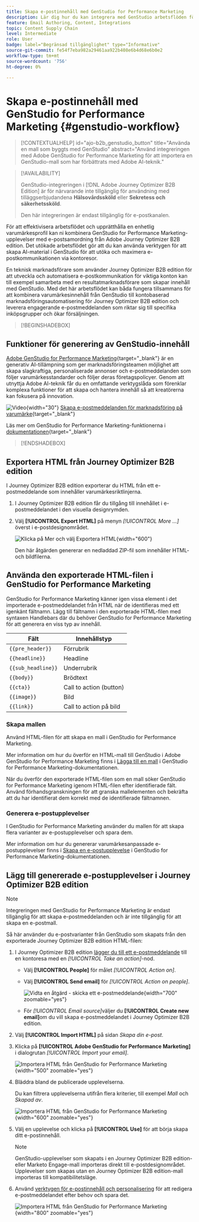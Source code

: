 ```yaml
---
title: Skapa e-postinnehåll med GenStudio for Performance Marketing
description: Lär dig hur du kan integrera med GenStudio arbetsflöden för att effektivisera designen av e-postupplevelser.
feature: Email Authoring, Content, Integrations
topic: Content Supply Chain
level: Intermediate
role: User
badge: label="Begränsad tillgänglighet" type="Informative"
source-git-commit: fe54f7eba982a29461aa922b408e6b4d68e6b0e2
workflow-type: tm+mt
source-wordcount: '756'
ht-degree: 0%

---
```


# Skapa e-postinnehåll med GenStudio for Performance Marketing {#genstudio-workflow}

>[!CONTEXTUALHELP]
>id="ajo-b2b_genstudio_button"
>title="Använda en mall som byggts med GenStudio"
>abstract="Använd integreringen med Adobe GenStudio for Performance Marketing för att importera en GenStudio-mall som har förbättrats med Adobe AI-teknik."

>[!AVAILABILITY]
>
>GenStudio-integreringen i [!DNL Adobe Journey Optimizer B2B Edition] är för närvarande inte tillgänglig för användning med tilläggserbjudandena **Hälsovårdssköld** eller **Sekretess och säkerhetssköld**.
>
>Den här integreringen är endast tillgänglig för e-postkanalen.

För att effektivisera arbetsflödet och upprätthålla en enhetlig varumärkesprofil kan ni kombinera GenStudio for Performance Marketing-upplevelser med e-postsamordning från Adobe Journey Optimizer B2B edition. Det utökade arbetsflödet gör att du kan använda verktygen för att skapa AI-material i GenStudio för att utöka och maximera e-postkommunikationen via kontoresor.

En teknisk marknadsförare som använder Journey Optimizer B2B edition för att utveckla och automatisera e-postkommunikation för viktiga konton kan till exempel samarbeta med en resultatmarknadsförare som skapar innehåll med GenStudio. Med det här arbetsflödet kan båda fungera tillsammans för att kombinera varumärkesinnehåll från GenStudio till kontobaserad marknadsföringsautomatisering för Journey Optimizer B2B edition och leverera engagerande e-postmeddelanden som riktar sig till specifika inköpsgrupper och ökar försäljningen.

>[!BEGINSHADEBOX]

## Funktioner för generering av GenStudio-innehåll

[Adobe GenStudio for Performance Marketing](https://business.adobe.com/products/genstudio-for-performance-marketing.html){target="_blank"} är en generativ AI-tillämpning som ger marknadsföringsteamen möjlighet att skapa slagkraftiga, personaliserade annonser och e-postmeddelanden som följer varumärkesstandarder och följer deras företagspolicyer. Genom att utnyttja Adobe AI-teknik får du en omfattande verktygslåda som förenklar komplexa funktioner för att skapa och hantera innehåll så att kreatörerna kan fokusera på innovation.

![Video](../../assets/do-not-localize/icon-video.svg){width="30"} [Skapa e-postmeddelanden för marknadsföring på varumärke](https://experienceleague.adobe.com/sv/docs/genstudio-for-performance-marketing-learn/tutorials/creating-experiences/creating-on-brand-emails){target="_blank"}

Läs mer om GenStudio for Performance Marketing-funktionerna i [dokumentationen](https://experienceleague.adobe.com/sv/docs/genstudio-for-performance-marketing/user-guide/home){target="_blank"}

>[!ENDSHADEBOX]

## Exportera HTML från Journey Optimizer B2B edition

I Journey Optimizer B2B edition exporterar du HTML från ett e-postmeddelande som innehåller varumärkesriktlinjerna.

1. I Journey Optimizer B2B edition får du tillgång till innehållet i e-postmeddelandet i den visuella designrymden.

1. Välj **[!UICONTROL Export HTML]** på menyn _[!UICONTROL More ...]_&#x200B;överst i e-postdesignområdet.

   ![Klicka på Mer och välj Exportera HTML](./assets/email-export-html.png){width="600"}

   Den här åtgärden genererar en nedladdad ZIP-fil som innehåller HTML- och bildfilerna.

## Använda den exporterade HTML-filen i GenStudio for Performance Marketing

GenStudio for Performance Marketing känner igen vissa element i det importerade e-postmeddelandet från HTML när de identifieras med ett igenkänt fältnamn. Lägg till fältnamn i den exporterade HTML-filen med syntaxen Handlebars där du behöver GenStudio for Performance Marketing för att generera en viss typ av innehåll.

| Fält | Innehållstyp |
| ----------------- | ------------------------- |
| `{{pre_header}}` | Förrubrik |
| `{{headline}}` | Headline |
| `{{sub_headline}}` | Underrubrik |
| `{{body}}` | Brödtext |
| `{{cta}}` | Call to action (button) |
| `{{image}}` | Bild |
| `{{link}}` | Call to action på bild |

### Skapa mallen

Använd HTML-filen för att skapa en mall i GenStudio for Performance Marketing.

Mer information om hur du överför en HTML-mall till GenStudio i Adobe GenStudio for Performance Marketing finns i [Lägga till en mall](https://experienceleague.adobe.com/sv/docs/genstudio-for-performance-marketing/user-guide/content/templates/use-templates#add-a-template) i GenStudio for Performance Marketing-dokumentationen.

När du överför den exporterade HTML-filen som en mall söker GenStudio for Performance Marketing igenom HTML-filen efter identifierade fält. Använd förhandsgranskningen för att granska mallelementen och bekräfta att du har identifierat dem korrekt med de identifierade fältnamnen.

### Generera e-postupplevelser

I GenStudio for Performance Marketing använder du mallen för att skapa flera varianter av e-postupplevelser och spara dem.

Mer information om hur du genererar varumärkesanpassade e-postupplevelser finns i [Skapa en e-postupplevelse](https://experienceleague.adobe.com/sv/docs/genstudio-for-performance-marketing/user-guide/create/create-email-experience) i GenStudio for Performance Marketing-dokumentationen.

## Lägg till genererade e-postupplevelser i Journey Optimizer B2B edition

>[!NOTE]
>
>Integreringen med GenStudio for Performance Marketing är endast tillgänglig för att skapa e-postmeddelanden och är inte tillgänglig för att skapa en e-postmall.

Så här använder du e-postvarianter från GenStudio som skapats från den exporterade Journey Optimizer B2B edition HTML-filen:

1. I Journey Optimizer B2B edition [lägger du till ett e-postmeddelande](./add-email.md) till en kontoresa med en _[!UICONTROL Take an action]_-nod.

   * Välj **[!UICONTROL People]** för målet _[!UICONTROL Action on]_.

   * Välj **[!UICONTROL Send email]** för _[!UICONTROL Action on people]_.

     ![Vidta en åtgärd - skicka ett e-postmeddelande](./assets/journey-node-send-email.png){width="700" zoomable="yes"}

   * För _[!UICONTROL Email source]_&#x200B;väljer du **[!UICONTROL Create new email]**&#x200B;om du vill skapa e-postmeddelandet i Journey Optimizer B2B edition.

1. Välj **[!UICONTROL Import HTML]** på sidan _Skapa din e-post_.

1. Klicka på **[!UICONTROL Adobe GenStudio for Performance Marketing]** i dialogrutan _[!UICONTROL Import your email]_.

   ![Importera HTML från GenStudio for Performance Marketing](./assets/email-import-html-genstudio.png){width="500" zoomable="yes"}

1. Bläddra bland de publicerade upplevelserna.

   Du kan filtrera upplevelserna utifrån flera kriterier, till exempel _Mall_ och _Skapad av_.

   ![Importera HTML från GenStudio for Performance Marketing](./assets/email-import-select-gen-studio-experience.png){width="600" zoomable="yes"}

1. Välj en upplevelse och klicka på **[!UICONTROL Use]** för att börja skapa ditt e-postinnehåll.

   >[!NOTE]
   >
   >GenStudio-upplevelser som skapats i en Journey Optimizer B2B edition- eller Marketo Engage-mall importeras direkt till e-postdesignområdet. Upplevelser som skapas utan en Journey Optimizer B2B edition-mall importeras till kompatibilitetsläge.

1. Använd [verktygen för e-postinnehåll och personalisering](./email-authoring.md) för att redigera e-postmeddelandet efter behov och spara det.

   ![Importera HTML från GenStudio for Performance Marketing](./assets/email-imported-experience.png){width="800" zoomable="yes"}
